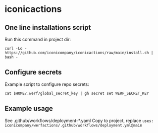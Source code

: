 # iconicactions

## One line installations script

Run this command in project dir:

`curl -Lo - https://github.com/iconicompany/iconicactions/raw/main/install.sh | bash -`

## Configure secrets
Example script to configure repo secrets:

```
cat $HOME/.werf/global_secret_key | gh secret set WERF_SECRET_KEY
```

## Example usage

See .github/workflows/deployment-*.yaml
Copy to project, replace `uses: iconicompany/werfactions/.github/workflows/deployment.yml@main`
